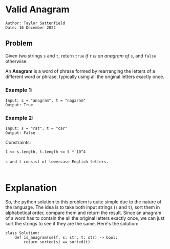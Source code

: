 # Valid Anagram

```
Author: Taylor Sattenfield
Date: 16 December 2022
```

## Problem

Given two strings ```s``` and ```t```, return ```true``` <i>if ```t``` is an anagram of</i> ```s```, and ```false``` otherwise.

An <b>Anagram</b> is a word of phrase formed by rearranging the letters of a different word or phrase, typically using all the original letters exactly once.

### Example 1:

```
Input: s = "anagram", t = "nagaram"
Output: True
```
### Example 2:

```
Input: s = "rat", t = "car"
Output: False
```

Constraints:<br>

```1 <= s.length, t.length <= 5 * 10^4```<br><br>
```s and t consist of lowercase English letters.```<br><br>

# Explanation

So, the python solution to this problem is quite simple due to the nature of the language. The idea is to take both input strings (```s``` and ```t```), sort them in alphabetical order, compare them and return the result. Since an anagram of a word has to contain the all the original letters exactly once, we can just sort the strings to see if they are the same. Here's the solution:

``` python3
class Solution:
    def is_anagram(self, s: str, t: str) -> bool:
        return sorted(s) == sorted(t)
```
